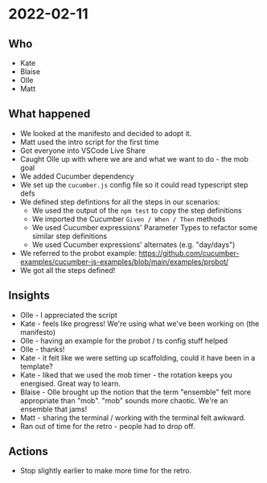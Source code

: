 # 2022-02-11
## Who

* Kate
* Blaise
* Olle
* Matt

## What happened

* We looked at the manifesto and decided to adopt it.
* Matt used the intro script for the first time
* Got everyone into VSCode Live Share
* Caught Olle up with where we are and what we want to do - the mob goal
* We added Cucumber dependency
* We set up the `cucumber.js` config file so it could read typescript step defs
* We defined step defintions for all the steps in our scenarios:
	* We used the output of the `npm test` to copy the step definitions
	* We imported the Cucumber `Given / When / Then` methods
	* We used Cucumber expressions' Parameter Types to refactor some similar step definitions
	* We used Cucumber expressions' alternates (e.g. "day/days")
* We referred to the probot example: https://github.com/cucumber-examples/cucumber-js-examples/blob/main/examples/probot/
* We got all the steps defined!

## Insights

* Olle - I appreciated the script
* Kate - feels like progress! We're using what we've been working on (the manifesto)
* Olle - having an example for the probot / ts config stuff helped
* Olle - thanks!
* Kate - it felt like we were setting up scaffolding, could it have been in a template?
* Kate - liked that we used the mob timer - the rotation keeps you energised. Great way to learn.
* Blaise - Olle brought up the notion that the term "ensemble" felt more appropriate than "mob". "mob" sounds more chaotic. We're an ensemble that jams!
* Matt - sharing the terminal / working with the terminal felt awkward.
* Ran out of time for the retro - people had to drop off.

## Actions

* Stop slightly earlier to make more time for the retro.